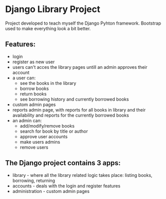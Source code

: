 # Django Library Project
Project developed to teach myself the Django Pyhton framework.
Bootstrap used to make everything look a bit better.

## Features:
  - login
  - register as new user
  - users can't acces the library pages untill an admin approves their account
  - a user can:
      * see the books in the library
      * borrow books
      * return books
      * see borrowing history and currently borrowed books
  - custom admin pages
  - reports admin page, with reports for all books in library and their availability and reports for the currently borrowed books
  - an admin can:
      * add/modify/remove books
      * search for book by title or author
      * approve user accounts
      * make users admins
      * remove users

## The Django project contains 3 apps: 
  - library - where all the library related logic takes place: listing books, borrowing, returning
  - accounts - deals with the login and register features
  - administration - custom admin pages
